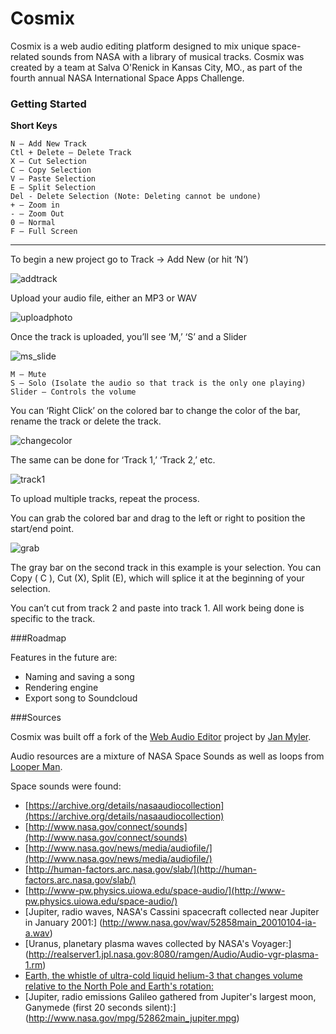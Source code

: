 # Cosmix
Cosmix is a web audio editing platform designed to mix unique space-related sounds from NASA with a library of musical tracks. Cosmix was created by a team at Salva O'Renick in Kansas City, MO., as part of the fourth annual NASA International Space Apps Challenge.

### Getting Started

**Short Keys**

```
N – Add New Track
Ctl + Delete – Delete Track
X – Cut Selection
C – Copy Selection
V – Paste Selection
E – Split Selection
Del - Delete Selection (Note: Deleting cannot be undone)
+ – Zoom in
- – Zoom Out
0 – Normal
F – Full Screen
```

_______

To begin a new project go to Track -> Add New (or hit ‘N’)

![addtrack](https://cloud.githubusercontent.com/assets/2229335/7107034/f9bc70d2-e11b-11e4-91f4-7c539e9b558e.png)


Upload your audio file, either an MP3 or WAV

![uploadphoto](https://cloud.githubusercontent.com/assets/2229335/7107041/20a184bc-e11c-11e4-83dc-2e19ce6e7829.png)

Once the track is uploaded, you’ll see ‘M,’ ‘S’ and a Slider

![ms_slide](https://cloud.githubusercontent.com/assets/2229335/7107045/3f703a1e-e11c-11e4-8370-e855f2798d84.png)

```
M – Mute
S – Solo (Isolate the audio so that track is the only one playing)
Slider – Controls the volume
```

You can ‘Right Click’ on the colored bar to change the color of the bar, rename the track or delete the track.

![changecolor](https://cloud.githubusercontent.com/assets/2229335/7107055/99534cec-e11c-11e4-94f0-c233fa460c9c.png)

The same can be done for ‘Track 1,’ ‘Track 2,’ etc.

![track1](https://cloud.githubusercontent.com/assets/2229335/7107057/b2508282-e11c-11e4-9f51-eaf9d9a608ee.png)

To upload multiple tracks, repeat the process. 

You can grab the colored bar and drag to the left or right to position the start/end point.

![grab](https://cloud.githubusercontent.com/assets/2229335/7107063/c3e6560c-e11c-11e4-9862-39ef9188d0e0.png)


The gray bar on the second track in this example is your selection. You can Copy ( C ), Cut (X), Split (E), which will splice it at the beginning of your selection.

You can’t cut from track 2 and paste into track 1. All work being done is specific to the track. 

###Roadmap

Features in the future are:

* Naming and saving a song
* Rendering engine
* Export song to Soundcloud

###Sources

Cosmix was built off a fork of the [Web Audio Editor](https://github.com/janmyler/web-audio-editor) project by [Jan Myler](https://github.com/janmyler).

Audio resources are a mixture of NASA Space Sounds as well as loops from [Looper Man](www.looperman.com).

Space sounds were found:

* [https://archive.org/details/nasaaudiocollection](https://archive.org/details/nasaaudiocollection)
* [http://www.nasa.gov/connect/sounds](http://www.nasa.gov/connect/sounds)
* [http://www.nasa.gov/news/media/audiofile/](http://www.nasa.gov/news/media/audiofile/)
* [http://human-factors.arc.nasa.gov/slab/](http://human-factors.arc.nasa.gov/slab/)
* [http://www-pw.physics.uiowa.edu/space-audio/](http://www-pw.physics.uiowa.edu/space-audio/)
* [Jupiter, radio waves, NASA's Cassini spacecraft collected near Jupiter in January 2001:] (http://www.nasa.gov/wav/52858main_20010104-ia-a.wav)
* [Uranus, planetary plasma waves collected by NASA's Voyager:] (http://realserver1.jpl.nasa.gov:8080/ramgen/Audio/Audio-vgr-plasma-1.rm)
* [Earth, the whistle of ultra-cold liquid helium-3 that changes volume relative to the North Pole and Earth's rotation:](http://www.nasa.gov/wav/52861main_helium_whistle.wav)
* [Jupiter, radio emissions Galileo gathered from Jupiter's largest moon, Ganymede (first 20 seconds silent):] (http://www.nasa.gov/mpg/52862main_jupiter.mpg)
